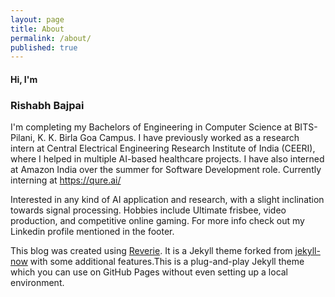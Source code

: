 ```yaml
---
layout: page
title: About
permalink: /about/
published: true
---
```


#### Hi, I'm
### Rishabh Bajpai
I'm completing my Bachelors of Engineering in Computer Science at BITS-Pilani, K. K. Birla Goa Campus. I have previously worked as a research intern at Central Electrical Engineering Research Institute of India (CEERI), where I helped in multiple AI-based healthcare projects. I have also interned at Amazon India over the summer for Software Development role. Currently interning at https://qure.ai/

Interested in any kind of AI application and research, with a slight inclination towards signal processing. 
Hobbies include Ultimate frisbee, video production, and competitive online gaming. For more info check out my Linkedin profile mentioned in the footer. 

This blog was created using [Reverie](https://github.com/amitmerchant1990/reverie). It is a Jekyll theme forked from [jekyll-now](https://github.com/barryclark/jekyll-now) with some additional features.This is a plug-and-play Jekyll theme which you can use on GitHub Pages without even setting up a local environment.
